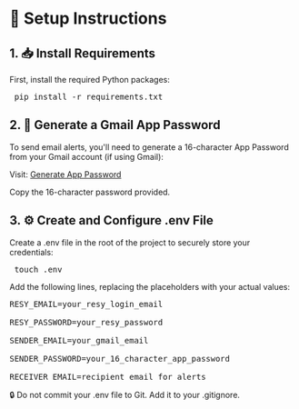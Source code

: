# 🚀 Setup Instructions
## 1. 📥 Install Requirements

First, install the required Python packages:

<pre> pip install -r requirements.txt </pre>

## 2. 🔐 Generate a Gmail App Password

To send email alerts, you'll need to generate a 16-character App Password from your Gmail account (if using Gmail):

Visit: [Generate App Password](https://myaccount.google.com/apppasswords?pli=1&rapt=AEjHL4M2MxC18KZPcWAeBVtDM3aaWPQkbqUT-SlWQk02W451xsKataD6w93d3Y7Hba9lPhRgMnjdFxUv5bxmCHQemru_U8ocxMwJrCni_7BCu6qojwnCekg)

Copy the 16-character password provided.

## 3. ⚙️ Create and Configure .env File

Create a .env file in the root of the project to securely store your credentials:

<pre> touch .env </pre>

Add the following lines, replacing the placeholders with your actual values:

<pre>
RESY_EMAIL=your_resy_login_email

RESY_PASSWORD=your_resy_password

SENDER_EMAIL=your_gmail_email

SENDER_PASSWORD=your_16_character_app_password

RECEIVER_EMAIL=recipient_email_for_alerts
</pre>

🔒 Do not commit your .env file to Git. Add it to your .gitignore.
